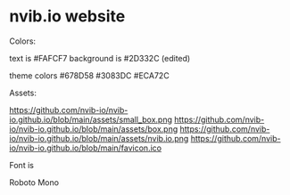 # nvib.io website

Colors:

text is #FAFCF7
background is #2D332C (edited) 

theme colors #678D58  #3083DC #ECA72C

Assets: 

https://github.com/nvib-io/nvib-io.github.io/blob/main/assets/small_box.png
https://github.com/nvib-io/nvib-io.github.io/blob/main/assets/box.png
https://github.com/nvib-io/nvib-io.github.io/blob/main/assets/nvib.io.png
https://github.com/nvib-io/nvib-io.github.io/blob/main/favicon.ico


Font is 

Roboto Mono
